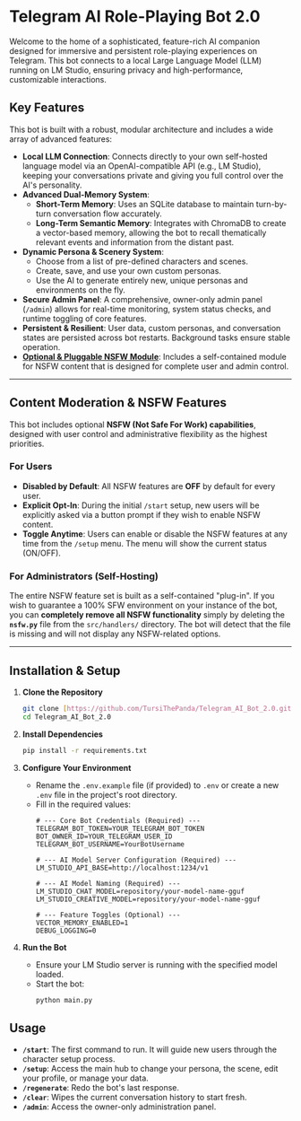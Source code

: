 # Telegram AI Role-Playing Bot 2.0

Welcome to the home of a sophisticated, feature-rich AI companion designed for immersive and persistent role-playing experiences on Telegram. This bot connects to a local Large Language Model (LLM) running on LM Studio, ensuring privacy and high-performance, customizable interactions.

## Key Features

This bot is built with a robust, modular architecture and includes a wide array of advanced features:

* **Local LLM Connection**: Connects directly to your own self-hosted language model via an OpenAI-compatible API (e.g., LM Studio), keeping your conversations private and giving you full control over the AI's personality.
* **Advanced Dual-Memory System**:
    * **Short-Term Memory**: Uses an SQLite database to maintain turn-by-turn conversation flow accurately.
    * **Long-Term Semantic Memory**: Integrates with ChromaDB to create a vector-based memory, allowing the bot to recall thematically relevant events and information from the distant past.
* **Dynamic Persona & Scenery System**:
    * Choose from a list of pre-defined characters and scenes.
    * Create, save, and use your own custom personas.
    * Use the AI to generate entirely new, unique personas and environments on the fly.
* **Secure Admin Panel**: A comprehensive, owner-only admin panel (`/admin`) allows for real-time monitoring, system status checks, and runtime toggling of core features.
* **Persistent & Resilient**: User data, custom personas, and conversation states are persisted across bot restarts. Background tasks ensure stable operation.
* **[Optional & Pluggable NSFW Module](#content-moderation--nsfw-features)**: Includes a self-contained module for NSFW content that is designed for complete user and admin control.

---

## Content Moderation & NSFW Features

This bot includes optional **NSFW (Not Safe For Work) capabilities**, designed with user control and administrative flexibility as the highest priorities.

### For Users

* **Disabled by Default**: All NSFW features are **OFF** by default for every user.
* **Explicit Opt-In**: During the initial `/start` setup, new users will be explicitly asked via a button prompt if they wish to enable NSFW content.
* **Toggle Anytime**: Users can enable or disable the NSFW features at any time from the `/setup` menu. The menu will show the current status (ON/OFF).

### For Administrators (Self-Hosting)

The entire NSFW feature set is built as a self-contained "plug-in". If you wish to guarantee a 100% SFW environment on your instance of the bot, you can **completely remove all NSFW functionality** simply by deleting the **`nsfw.py`** file from the `src/handlers/` directory. The bot will detect that the file is missing and will not display any NSFW-related options.

---

## Installation & Setup

1.  **Clone the Repository**
    ```bash
    git clone [https://github.com/TursiThePanda/Telegram_AI_Bot_2.0.git](https://github.com/TursiThePanda/Telegram_AI_Bot_2.0.git)
    cd Telegram_AI_Bot_2.0
    ```

2.  **Install Dependencies**
    ```bash
    pip install -r requirements.txt
    ```

3.  **Configure Your Environment**
    * Rename the `.env.example` file (if provided) to `.env` or create a new `.env` file in the project's root directory.
    * Fill in the required values:
        ```env
        # --- Core Bot Credentials (Required) ---
        TELEGRAM_BOT_TOKEN=YOUR_TELEGRAM_BOT_TOKEN
        BOT_OWNER_ID=YOUR_TELEGRAM_USER_ID
        TELEGRAM_BOT_USERNAME=YourBotUsername

        # --- AI Model Server Configuration (Required) ---
        LM_STUDIO_API_BASE=http://localhost:1234/v1

        # --- AI Model Naming (Required) ---
        LM_STUDIO_CHAT_MODEL=repository/your-model-name-gguf
        LM_STUDIO_CREATIVE_MODEL=repository/your-model-name-gguf

        # --- Feature Toggles (Optional) ---
        VECTOR_MEMORY_ENABLED=1
        DEBUG_LOGGING=0
        ```

4.  **Run the Bot**
    * Ensure your LM Studio server is running with the specified model loaded.
    * Start the bot:
        ```bash
        python main.py
        ```

## Usage

* **`/start`**: The first command to run. It will guide new users through the character setup process.
* **`/setup`**: Access the main hub to change your persona, the scene, edit your profile, or manage your data.
* **`/regenerate`**: Redo the bot's last response.
* **`/clear`**: Wipes the current conversation history to start fresh.
* **`/admin`**: Access the owner-only administration panel.